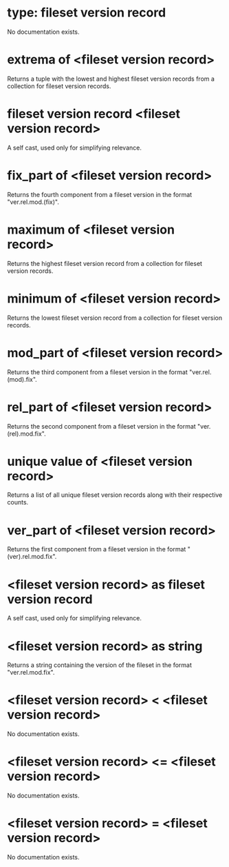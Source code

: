 # type: fileset version record

No documentation exists.

# extrema of &lt;fileset version record&gt;

Returns a tuple with the lowest and highest fileset version records from a collection for fileset version records.

# fileset version record &lt;fileset version record&gt;

A self cast, used only for simplifying relevance.

# fix_part of &lt;fileset version record&gt;

Returns the fourth component from a fileset version in the format &quot;ver.rel.mod.(fix)&quot;.

# maximum of &lt;fileset version record&gt;

Returns the highest fileset version record from a collection for fileset version records.

# minimum of &lt;fileset version record&gt;

Returns the lowest fileset version record from a collection for fileset version records.

# mod_part of &lt;fileset version record&gt;

Returns the third component from a fileset version in the format &quot;ver.rel.(mod).fix&quot;.

# rel_part of &lt;fileset version record&gt;

Returns the second component from a fileset version in the format &quot;ver.(rel).mod.fix&quot;.

# unique value of &lt;fileset version record&gt;

Returns a list of all unique fileset version records along with their respective counts.

# ver_part of &lt;fileset version record&gt;

Returns the first component from a fileset version in the format &quot;(ver).rel.mod.fix&quot;.

# &lt;fileset version record&gt; as fileset version record

A self cast, used only for simplifying relevance.

# &lt;fileset version record&gt; as string

Returns a string containing the version of the fileset in the format &quot;ver.rel.mod.fix&quot;.

# &lt;fileset version record&gt; &lt; &lt;fileset version record&gt;

No documentation exists.

# &lt;fileset version record&gt; &lt;= &lt;fileset version record&gt;

No documentation exists.

# &lt;fileset version record&gt; = &lt;fileset version record&gt;

No documentation exists.
